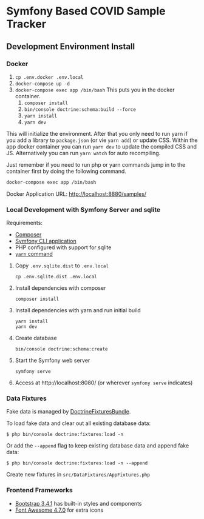 # Symfony Based COVID Sample Tracker

## Development Environment Install

### Docker
1. `cp .env.docker .env.local`
1. `docker-compose up -d`
1. `docker-compose exec app /bin/bash` This puts you in the docker container.
    1. `composer install`
    1. `bin/console doctrine:schema:build --force`
    1. `yarn install`
    1. `yarn dev`
    
This will initialize the environment. After that you only need to run yarn if you add a library to `package.json` (or vie `yarn add`) or update CSS. Within the app docker container you can run `yarn dev` to update the compiled CSS and JS. Alternatively you can run `yarn watch` for auto recompiling.

Just remember if you need to run php or yarn commands jump in to the container first by doing the following command.

```bash
docker-compose exec app /bin/bash
``` 

Docker Application URL: <http://localhost:8880/samples/>

### Local Development with Symfony Server and sqlite

Requirements:

 * [Composer](https://getcomposer.org/)
 * [Symfony CLI application](https://symfony.com/download)
 * PHP configured with support for sqlite
 * [`yarn` command](https://yarnpkg.com/getting-started/install)

1. Copy `.env.sqlite.dist` to `.env.local`

    `cp .env.sqlite.dist .env.local`

2. Install dependencies with composer

    `composer install`
    
3. Install dependencies with yarn and run initial build

    ```
    yarn install
    yarn dev
    ```
    
4. Create database

	```
    bin/console doctrine:schema:create
    ```
   
5. Start the Symfony web server

    `symfony serve`
    
6. Access at http://localhost:8080/ (or wherever `symfony serve` indicates)

### Data Fixtures

Fake data is managed by [DoctrineFixturesBundle](https://symfony.com/doc/master/bundles/DoctrineFixturesBundle/index.html).

To load fake data and clear out all existing database data:

    $ php bin/console doctrine:fixtures:load -n

Or add the `--append` flag to keep existing database data and append fake data:

    $ php bin/console doctrine:fixtures:load -n --append

Create new fixtures in `src/DataFixtures/AppFixtures.php`

### Frontend Frameworks

* [Bootstrap 3.4.1](https://getbootstrap.com/docs/3.4/components/) has built-in styles and components
* [Font Awesome 4.7.0](https://fontawesome.com/v4.7.0/) for extra icons

